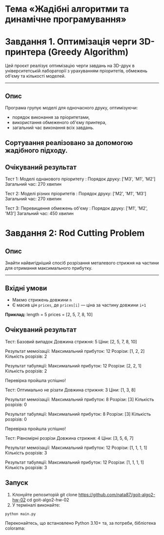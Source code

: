 # Тема «Жадібні алгоритми та динамічне програмування»

# Завдання 1. Оптимізація черги 3D-принтера (Greedy Algorithm)

Цей проєкт реалізує оптимізацію черги завдань на 3D-друк в університетській лабораторії з урахуванням пріоритетів, обмежень об'єму та кількості моделей. 

---

## Опис

Програма групує моделі для одночасного друку, оптимізуючи:

- порядок виконання за пріоритетами,
- використання обмеженого об'єму принтера,
- загальний час виконання всіх завдань.

Сортування реалізовано за допомогою жадібного підходу.
---

##  Очікуваний результат

Тест 1: Моделі однакового пріоритету :
Порядок друку: ['M3', 'M1', 'M2']
Загальний час: 270 хвилин

Тест 2: Моделі різних пріоритетів :
Порядок друку: ['M2', 'M1', 'M3']
Загальний час: 270 хвилин

Тест 3: Перевищення обмежень об'єму :
Порядок друку: ['M1', 'M2', 'M3']
Загальний час: 450 хвилин


#  Завдання 2: Rod Cutting Problem

## Опис
Знайти найвигідніший спосіб розрізання металевого стрижня на частини для отримання максимального прибутку.

---

##  Вхідні умови

- Маємо стрижень довжини `n`
- Є масив цін `prices`, де `prices[i]` — ціна за частину довжини `i+1`

**Приклад:**
length = 5
prices = [2, 5, 7, 8, 10]

##  Очікуваний результат

Тест: Базовий випадок
Довжина стрижня: 5
Ціни: [2, 5, 7, 8, 10]

Результат мемоізації:
Максимальний прибуток: 12
Розрізи: [1, 2, 2]
Кількість розрізів: 2

Результат табуляції:
Максимальний прибуток: 12
Розрізи: [2, 2, 1]
Кількість розрізів: 2

Перевірка пройшла успішно!

Тест: Оптимально не різати
Довжина стрижня: 3
Ціни: [1, 3, 8]

Результат мемоізації:
Максимальний прибуток: 8
Розрізи: [3]
Кількість розрізів: 0

Результат табуляції:
Максимальний прибуток: 8
Розрізи: [3]
Кількість розрізів: 0

Перевірка пройшла успішно!

Тест: Рівномірні розрізи
Довжина стрижня: 4
Ціни: [3, 5, 6, 7]

Результат мемоізації:
Максимальний прибуток: 12
Розрізи: [1, 1, 1, 1]
Кількість розрізів: 3

Результат табуляції:
Максимальний прибуток: 12
Розрізи: [1, 1, 1, 1]
Кількість розрізів: 3

##  Запуск

1. Клонуйте репозиторій git clone https://github.com/nata87/goit-algo2-hw-02 
cd goit-algo2-hw-02
2. У терміналі виконайте:

```bash
python main.py
```

Переконайтесь, що встановлено Python 3.10+ та, за потреби, бібліотека colorama:


